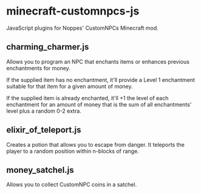 # minecraft-customnpcs-js
JavaScript plugins for Noppes' CustomNPCs Minecraft mod.

## charming_charmer.js

Allows you to program an NPC that enchants items or enhances previous enchantments for money.
  
If the supplied item has no enchantment, it'll provide a Level 1 enchantment suitable for
that item for a given amount of money.
  
If the supplied item is already enchanted, it'll +1 the level of each enchantment
for an amount of money that is the sum of all enchantments' level plus a random 0-2 extra.

## elixir_of_teleport.js

Creates a potion that allows you to escape from danger. It teleports
the player to a random position within n-blocks of range.

## money_satchel.js

Allows you to collect CustomNPC coins in a satchel.
